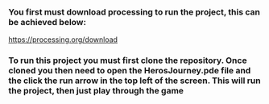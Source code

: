 ### You first must download processing to run the project, this can be achieved below:

https://processing.org/download

### To run this project you must first clone the repository. Once cloned you then need to open the HerosJourney.pde file and the click the run arrow in the top left of the screen. This will run the project, then just play through the game
